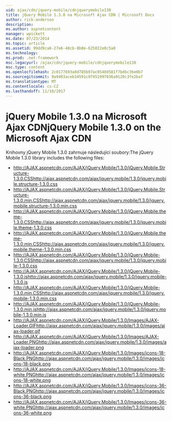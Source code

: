 ```yaml
---
uid: ajax/cdn/jquery-mobile/cdnjquerymobile130
title: jQuery Mobile 1.3.0 na Microsoft Ajax CDN | Microsoft Docs
author: rick-anderson
description: 
ms.author: aspnetcontent
manager: wpickett
ms.date: 07/23/2014
ms.topic: article
ms.assetid: 99dd9ca6-27e6-48cb-8b8e-625022e0c5a0
ms.technology: 
ms.prod: .net-framework
msc.legacyurl: /ajax/cdn/jquery-mobile/cdnjquerymobile130
msc.type: content
ms.openlocfilehash: 2c0177693a8d785b97ac0540d581f7bdbc36e0b7
ms.sourcegitcommit: 9a9483aceb34591c97451997036a9120c3fe2baf
ms.translationtype: MT
ms.contentlocale: cs-CZ
ms.lasthandoff: 11/10/2017
---
```

<a name="jquery-mobile-130-on-the-microsoft-ajax-cdn"></a><span data-ttu-id="d35fb-102">jQuery Mobile 1.3.0 na Microsoft Ajax CDN</span><span class="sxs-lookup"><span data-stu-id="d35fb-102">jQuery Mobile 1.3.0 on the Microsoft Ajax CDN</span></span>
====================
<span data-ttu-id="d35fb-103">Knihovny jQuery Mobile 1.3.0 zahrnuje následující soubory:</span><span class="sxs-lookup"><span data-stu-id="d35fb-103">The jQuery Mobile 1.3.0 library includes the following files:</span></span>

- <span data-ttu-id="d35fb-104">http://AJAX.aspnetcdn.com/AJAX/jQuery.Mobile/1.3.0/jQuery.Mobile.Structure-1.3.0.CSS</span><span class="sxs-lookup"><span data-stu-id="d35fb-104">http://ajax.aspnetcdn.com/ajax/jquery.mobile/1.3.0/jquery.mobile.structure-1.3.0.css</span></span>
- <span data-ttu-id="d35fb-105">http://AJAX.aspnetcdn.com/AJAX/jQuery.Mobile/1.3.0/jQuery.Mobile.Structure-1.3.0.min.CSS</span><span class="sxs-lookup"><span data-stu-id="d35fb-105">http://ajax.aspnetcdn.com/ajax/jquery.mobile/1.3.0/jquery.mobile.structure-1.3.0.min.css</span></span>
- <span data-ttu-id="d35fb-106">http://AJAX.aspnetcdn.com/AJAX/jQuery.Mobile/1.3.0/jQuery.Mobile.theme-1.3.0.CSS</span><span class="sxs-lookup"><span data-stu-id="d35fb-106">http://ajax.aspnetcdn.com/ajax/jquery.mobile/1.3.0/jquery.mobile.theme-1.3.0.css</span></span>
- <span data-ttu-id="d35fb-107">http://AJAX.aspnetcdn.com/AJAX/jQuery.Mobile/1.3.0/jQuery.Mobile.theme-1.3.0.min.CSS</span><span class="sxs-lookup"><span data-stu-id="d35fb-107">http://ajax.aspnetcdn.com/ajax/jquery.mobile/1.3.0/jquery.mobile.theme-1.3.0.min.css</span></span>
- <span data-ttu-id="d35fb-108">http://AJAX.aspnetcdn.com/AJAX/jQuery.Mobile/1.3.0/jQuery.Mobile-1.3.0.CSS</span><span class="sxs-lookup"><span data-stu-id="d35fb-108">http://ajax.aspnetcdn.com/ajax/jquery.mobile/1.3.0/jquery.mobile-1.3.0.css</span></span>
- <span data-ttu-id="d35fb-109">http://AJAX.aspnetcdn.com/AJAX/jQuery.Mobile/1.3.0/jQuery.Mobile-1.3.0.js</span><span class="sxs-lookup"><span data-stu-id="d35fb-109">http://ajax.aspnetcdn.com/ajax/jquery.mobile/1.3.0/jquery.mobile-1.3.0.js</span></span>
- <span data-ttu-id="d35fb-110">http://AJAX.aspnetcdn.com/AJAX/jQuery.Mobile/1.3.0/jQuery.Mobile-1.3.0.min.CSS</span><span class="sxs-lookup"><span data-stu-id="d35fb-110">http://ajax.aspnetcdn.com/ajax/jquery.mobile/1.3.0/jquery.mobile-1.3.0.min.css</span></span>
- <span data-ttu-id="d35fb-111">http://AJAX.aspnetcdn.com/AJAX/jQuery.Mobile/1.3.0/jQuery.Mobile-1.3.0.min.js</span><span class="sxs-lookup"><span data-stu-id="d35fb-111">http://ajax.aspnetcdn.com/ajax/jquery.mobile/1.3.0/jquery.mobile-1.3.0.min.js</span></span>
- <span data-ttu-id="d35fb-112">http://AJAX.aspnetcdn.com/AJAX/jQuery.Mobile/1.3.0/Images/AJAX-Loader.GIF</span><span class="sxs-lookup"><span data-stu-id="d35fb-112">http://ajax.aspnetcdn.com/ajax/jquery.mobile/1.3.0/images/ajax-loader.gif</span></span>
- <span data-ttu-id="d35fb-113">http://AJAX.aspnetcdn.com/AJAX/jQuery.Mobile/1.3.0/Images/AJAX-Loader.PNG</span><span class="sxs-lookup"><span data-stu-id="d35fb-113">http://ajax.aspnetcdn.com/ajax/jquery.mobile/1.3.0/images/ajax-loader.png</span></span>
- <span data-ttu-id="d35fb-114">http://AJAX.aspnetcdn.com/AJAX/jQuery.Mobile/1.3.0/Images/icons-18-Black.PNG</span><span class="sxs-lookup"><span data-stu-id="d35fb-114">http://ajax.aspnetcdn.com/ajax/jquery.mobile/1.3.0/images/icons-18-black.png</span></span>
- <span data-ttu-id="d35fb-115">http://AJAX.aspnetcdn.com/AJAX/jQuery.Mobile/1.3.0/Images/icons-18-white.PNG</span><span class="sxs-lookup"><span data-stu-id="d35fb-115">http://ajax.aspnetcdn.com/ajax/jquery.mobile/1.3.0/images/icons-18-white.png</span></span>
- <span data-ttu-id="d35fb-116">http://AJAX.aspnetcdn.com/AJAX/jQuery.Mobile/1.3.0/Images/icons-36-Black.PNG</span><span class="sxs-lookup"><span data-stu-id="d35fb-116">http://ajax.aspnetcdn.com/ajax/jquery.mobile/1.3.0/images/icons-36-black.png</span></span>
- <span data-ttu-id="d35fb-117">http://AJAX.aspnetcdn.com/AJAX/jQuery.Mobile/1.3.0/Images/icons-36-white.PNG</span><span class="sxs-lookup"><span data-stu-id="d35fb-117">http://ajax.aspnetcdn.com/ajax/jquery.mobile/1.3.0/images/icons-36-white.png</span></span>
